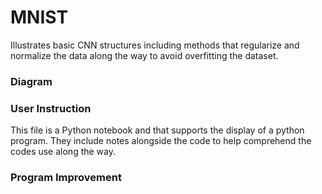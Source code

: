 # MNIST
Illustrates basic CNN structures including methods that regularize and normalize the data along the way to avoid overfitting the dataset.

### Diagram


### User Instruction
This file is a Python notebook and that supports the display of a python program. They include notes alongside the code to help comprehend the codes use along the way.

### Program Improvement
